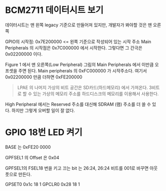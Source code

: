 # BCM2711 데이터시트 보기

데이터시트는 맨 왼쪽 legacy 기준으로 만들어져 있지만, 개발자가 봐야할 것은 맨 오른쪽

GPIO의 시작점:
0x7E200000 <= 왼쪽 기준으로 작성되어 있는 시작 주소
Main Peripherals 의 시작점은 0x7C000000 에서 시작한다.
그렇다면 그 간극은 0x02200000 이다.

Figure 1 에서 맨 오른쪽(Low Peripheral) 그림의 Main Peripherals 에서 이만큼 오프셋을 주면 된다.
Main peripherals 의 0xFC000000 가 시작주소다. 
여기서 0x02200000 만큼 더하면 0xFE200000

> LPAE 의 나머지 가상의 비트 공간은 SD카드(하드메모리) 에서 가져온다.
> 3비트로 할 수 있는 가상의 메모리 주소를 하드디스크의 메모리를 이용해서 사용한다.

High Peripheral 에서는 Reserved 주소를 대신해 SDRAM (램) 주소를 더 쓸 수 있다.
하지만 그렇게 오버할 일이 잘 없다.

# GPIO 18번 LED 켜기

BASE 는 0xFE20 0000

GPFSEL1 의 Offset 은 0x04

GPFSEL1의 FSEL18 번을 키고 끄는 bit 는 26:24, 26:24 비트를 001로 바꾸면 아웃풋으로 만든다.

GPSET0 0x1c 18 1
GPCLR0 0x28 18 1